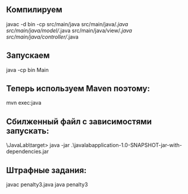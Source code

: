 ## Компилируем
javac -d bin -cp src/main/java src/main/java/*.java src/main/java/model/*.java src/main/java/view/*.java src/main/java/controller/*.java
## Запускаем
java -cp bin Main

## Теперь используем Maven поэтому:
mvn exec:java

## Сбилженный файл с зависимостями запускать:
\JavaLab\target> java -jar .\javalabapplication-1.0-SNAPSHOT-jar-with-dependencies.jar

## Штрафные задания:
javac penalty3.java
java penalty3